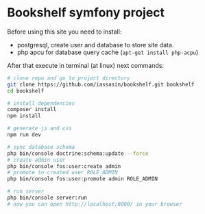 # Bookshelf symfony project
Before using this site you need to install:
- postgresql, create user and database to store site data.
- php apcu for database query cache (`apt-get install php-acpu`)

After that execute in terminal (at linux) next commands:
```bash
# clone repo and go to project directory
git clone https://github.com/iassasin/bookshelf.git bookshelf
cd bookshelf

# install dependencies
composer install
npm install

# generate js and css
npm run dev

# sync database schema
php bin/console doctrine:schema:update --force
# create admin user
php bin/console fos:user:create admin
# promote to created user ROLE_ADMIN
php bin/console fos:user:promote admin ROLE_ADMIN

# run server
php bin/console server:run
# now you can open http://localhost:8000/ in your browser
```
